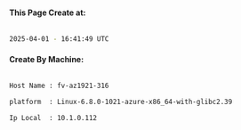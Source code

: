
   
#### This Page Create at:

```bash

2025-04-01 - 16:41:49 UTC

```

#### Create By Machine:

```bash

Host Name : fv-az1921-316

platform  : Linux-6.8.0-1021-azure-x86_64-with-glibc2.39

Ip Local  : 10.1.0.112

```

